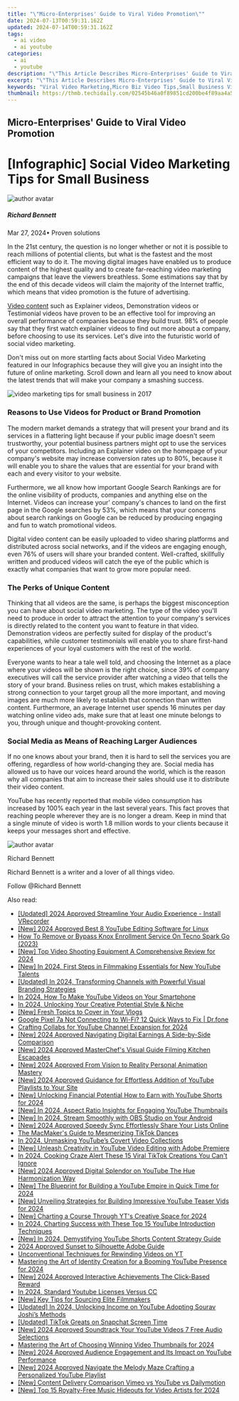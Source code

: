 ```yaml
---
title: "\"Micro-Enterprises' Guide to Viral Video Promotion\""
date: 2024-07-13T00:59:31.162Z
updated: 2024-07-14T00:59:31.162Z
tags:
  - ai video
  - ai youtube
categories:
  - ai
  - youtube
description: "\"This Article Describes Micro-Enterprises' Guide to Viral Video Promotion\""
excerpt: "\"This Article Describes Micro-Enterprises' Guide to Viral Video Promotion\""
keywords: "Viral Video Marketing,Micro Biz Video Tips,Small Business Video Boost,Going Viral Strategies,Video Marketing for SMEs,Making Videos Popular,Entrepreneurial Video Growth"
thumbnail: https://thmb.techidaily.com/02545b46a0f89851cd200be4f89aa4a5cf07cac669a6cce1f1cfbd0428355e0a.jpg
---
```


## Micro-Enterprises' Guide to Viral Video Promotion

# \[Infographic\] Social Video Marketing Tips for Small Business

![author avatar](https://images.wondershare.com/filmora/article-images/richard-bennett.jpg)

##### Richard Bennett

 Mar 27, 2024• Proven solutions

In the 21st century, the question is no longer whether or not it is possible to reach millions of potential clients, but what is the fastest and the most efficient way to do it. The moving digital images have enabled us to produce content of the highest quality and to create far-reaching video marketing campaigns that leave the viewers breathless. Some estimations say that by the end of this decade videos will claim the majority of the Internet traffic, which means that video promotion is the future of advertising.

[Video content](https://www.pointvisible.com/blog/video-marketing/) such as Explainer videos, Demonstration videos or Testimonial videos have proven to be an effective tool for improving an overall performance of companies because they build trust. 98% of people say that they first watch explainer videos to find out more about a company, before choosing to use its services. Let's dive into the futuristic world of social video marketing.

Don't miss out on more startling facts about Social Video Marketing featured in our Infographics because they will give you an insight into the future of online marketing. Scroll down and learn all you need to know about the latest trends that will make your company a smashing success.

![video marketing tips for small business in 2017](https://images.wondershare.com/filmora/article-images/video-marketing-tips-for-small-business-in-2017.jpg)

### Reasons to Use Videos for Product or Brand Promotion

The modern market demands a strategy that will present your brand and its services in a flattering light because if your public image doesn't seem trustworthy, your potential business partners might opt to use the services of your competitors. Including an Explainer video on the homepage of your company's website may increase conversion rates up to 80%, because it will enable you to share the values that are essential for your brand with each and every visitor to your website.

Furthermore, we all know how important Google Search Rankings are for the online visibility of products, companies and anything else on the Internet. Videos can increase your' company's chances to land on the first page in the Google searches by 53%, which means that your concerns about search rankings on Google can be reduced by producing engaging and fun to watch promotional videos.

Digital video content can be easily uploaded to video sharing platforms and distributed across social networks, and if the videos are engaging enough, even 76% of users will share your branded content. Well-crafted, skillfully written and produced videos will catch the eye of the public which is exactly what companies that want to grow more popular need.

### The Perks of Unique Content

Thinking that all videos are the same, is perhaps the biggest misconception you can have about social video marketing. The type of the video you'll need to produce in order to attract the attention to your company's services is directly related to the content you want to feature in that video. Demonstration videos are perfectly suited for display of the product's capabilities, while customer testimonials will enable you to share first-hand experiences of your loyal customers with the rest of the world.

Everyone wants to hear a tale well told, and choosing the Internet as a place where your videos will be shown is the right choice, since 39% of company executives will call the service provider after watching a video that tells the story of your brand. Business relies on trust, which makes establishing a strong connection to your target group all the more important, and moving images are much more likely to establish that connection than written content. Furthermore, an average Internet user spends 16 minutes per day watching online video ads, make sure that at least one minute belongs to you, through unique and thought-provoking content.

### Social Media as Means of Reaching Larger Audiences

If no one knows about your brand, then it is hard to sell the services you are offering, regardless of how world-changing they are. Social media has allowed us to have our voices heard around the world, which is the reason why all companies that aim to increase their sales should use it to distribute their video content.

YouTube has recently reported that mobile video consumption has increased by 100% each year in the last several years. This fact proves that reaching people wherever they are is no longer a dream. Keep in mind that a single minute of video is worth 1.8 million words to your clients because it keeps your messages short and effective.

![author avatar](https://images.wondershare.com/filmora/article-images/richard-bennett.jpg)

Richard Bennett

Richard Bennett is a writer and a lover of all things video.

Follow @Richard Bennett


<ins class="adsbygoogle"
     style="display:block"
     data-ad-format="autorelaxed"
     data-ad-client="ca-pub-7571918770474297"
     data-ad-slot="1223367746"></ins>



<ins class="adsbygoogle"
     style="display:block"
     data-ad-client="ca-pub-7571918770474297"
     data-ad-slot="8358498916"
     data-ad-format="auto"
     data-full-width-responsive="true"></ins>



<span class="atpl-alsoreadstyle">Also read:</span>
<div><ul>
<li><a href="https://on-screen-recording.techidaily.com/updated-2024-approved-streamline-your-audio-experience-install-vrecorder/"><u>[Updated] 2024 Approved  Streamline Your Audio Experience - Install VRecorder</u></a></li>
<li><a href="https://youtube-zero.techidaily.com/024-approved-best-8-youtube-editing-software-for-linux/"><u>[New] 2024 Approved  Best 8 YouTube Editing Software for Linux</u></a></li>
<li><a href="https://unlock-android.techidaily.com/how-to-remove-or-bypass-knox-enrollment-service-on-tecno-spark-go-2023-by-drfone-android/"><u>How To Remove or Bypass Knox Enrollment Service On Tecno Spark Go (2023)</u></a></li>
<li><a href="https://youtube-zero.techidaily.com/op-video-shooting-equipment-a-comprehensive-review-for-2024/"><u>[New] Top Video Shooting Equipment  A Comprehensive Review for 2024</u></a></li>
<li><a href="https://youtube-zero.techidaily.com/n-2024-first-steps-in-filmmaking-essentials-for-new-youtube-talents/"><u>[New] In 2024, First Steps in Filmmaking  Essentials for New YouTube Talents</u></a></li>
<li><a href="https://youtube-zero.techidaily.com/ed-in-2024-transforming-channels-with-powerful-visual-branding-strategies/"><u>[Updated] In 2024, Transforming Channels with Powerful Visual Branding Strategies</u></a></li>
<li><a href="https://youtube-zero.techidaily.com/24-how-to-make-youtube-videos-on-your-smartphone/"><u>In 2024, How To Make YouTube Videos on Your Smartphone</u></a></li>
<li><a href="https://youtube-zero.techidaily.com/24-unlocking-your-creative-potential-style-and-niche/"><u>In 2024, Unlocking Your Creative Potential  Style & Niche</u></a></li>
<li><a href="https://youtube-zero.techidaily.com/resh-topics-to-cover-in-your-vlogs/"><u>[New] Fresh Topics to Cover in Your Vlogs</u></a></li>
<li><a href="https://howto.techidaily.com/google-pixel-7a-not-connecting-to-wi-fi-12-quick-ways-to-fix-drfone-by-drfone-fix-android-problems-fix-android-problems/"><u>Google Pixel 7a Not Connecting to Wi-Fi? 12 Quick Ways to Fix | Dr.fone</u></a></li>
<li><a href="https://youtube-video-recordings.techidaily.com/crafting-collabs-for-youtube-channel-expansion-for-2024/"><u>Crafting Collabs for YouTube Channel Expansion for 2024</u></a></li>
<li><a href="https://youtube-zero.techidaily.com/024-approved-navigating-digital-earnings-a-side-by-side-comparison/"><u>[New] 2024 Approved  Navigating Digital Earnings  A Side-by-Side Comparison</u></a></li>
<li><a href="https://youtube-zero.techidaily.com/024-approved-masterchefs-visual-guide-filming-kitchen-escapades/"><u>[New] 2024 Approved  MasterChef's Visual Guide  Filming Kitchen Escapades</u></a></li>
<li><a href="https://youtube-zero.techidaily.com/024-approved-from-vision-to-reality-personal-animation-mastery/"><u>[New] 2024 Approved  From Vision to Reality  Personal Animation Mastery</u></a></li>
<li><a href="https://youtube-zero.techidaily.com/024-approved-guidance-for-effortless-addition-of-youtube-playlists-to-your-site/"><u>[New] 2024 Approved  Guidance for Effortless Addition of YouTube Playlists to Your Site</u></a></li>
<li><a href="https://youtube-zero.techidaily.com/nlocking-financial-potential-how-to-earn-with-youtube-shorts-for-2024/"><u>[New] Unlocking Financial Potential  How to Earn with YouTube Shorts for 2024</u></a></li>
<li><a href="https://youtube-zero.techidaily.com/n-2024-aspect-ratio-insights-for-engaging-youtube-thumbnails/"><u>[New] In 2024, Aspect Ratio Insights for Engaging YouTube Thumbnails</u></a></li>
<li><a href="https://remote-screen-capture.techidaily.com/new-in-2024-stream-smoothly-with-obs-studio-on-your-android/"><u>[New] In 2024, Stream Smoothly with OBS Studio on Your Android</u></a></li>
<li><a href="https://youtube-zero.techidaily.com/024-approved-speedy-sync-effortlessly-share-your-lists-online/"><u>[New] 2024 Approved  Speedy Sync  Effortlessly Share Your Lists Online</u></a></li>
<li><a href="https://tiktok-clips.techidaily.com/the-macmakers-guide-to-mesmerizing-tiktok-dances/"><u>The MacMaker's Guide to Mesmerizing TikTok Dances</u></a></li>
<li><a href="https://youtube-zero.techidaily.com/24-unmasking-youtubes-covert-video-collections/"><u>In 2024, Unmasking YouTube’s Covert Video Collections</u></a></li>
<li><a href="https://youtube-zero.techidaily.com/nleash-creativity-in-youtube-video-editing-with-adobe-premiere/"><u>[New] Unleash Creativity in YouTube Video Editing with Adobe Premiere</u></a></li>
<li><a href="https://tiktok-clips.techidaily.com/in-2024-cooking-craze-alert-these-15-viral-tiktok-creations-you-cant-ignore/"><u>In 2024, Cooking Craze Alert  These 15 Viral TikTok Creations You Can't Ignore</u></a></li>
<li><a href="https://youtube-zero.techidaily.com/024-approved-digital-splendor-on-youtube-the-hue-harmonization-way/"><u>[New] 2024 Approved  Digital Splendor on YouTube  The Hue Harmonization Way</u></a></li>
<li><a href="https://youtube-zero.techidaily.com/he-blueprint-for-building-a-youtube-empire-in-quick-time-for-2024/"><u>[New] The Blueprint for Building a YouTube Empire in Quick Time for 2024</u></a></li>
<li><a href="https://youtube-zero.techidaily.com/nveiling-strategies-for-building-impressive-youtube-teaser-vids-for-2024/"><u>[New] Unveiling Strategies for Building Impressive YouTube Teaser Vids for 2024</u></a></li>
<li><a href="https://youtube-zero.techidaily.com/harting-a-course-through-yts-creative-space-for-2024/"><u>[New] Charting a Course Through YT's Creative Space for 2024</u></a></li>
<li><a href="https://youtube-zero.techidaily.com/24-charting-success-with-these-top-15-youtube-introduction-techniques/"><u>In 2024, Charting Success with These Top 15 YouTube Introduction Techniques</u></a></li>
<li><a href="https://youtube-zero.techidaily.com/n-2024-demystifying-youtube-shorts-content-strategy-guide/"><u>[New] In 2024, Demystifying YouTube Shorts Content Strategy Guide</u></a></li>
<li><a href="https://some-guidance.techidaily.com/2024-approved-sunset-to-silhouette-adobe-guide/"><u>2024 Approved  Sunset to Silhouette  Adobe Guide</u></a></li>
<li><a href="https://youtube-zero.techidaily.com/ventional-techniques-for-rewinding-videos-on-yt/"><u>Unconventional Techniques for Rewinding Videos on YT</u></a></li>
<li><a href="https://youtube-zero.techidaily.com/ring-the-art-of-identity-creation-for-a-booming-youtube-presence-for-2024/"><u>Mastering the Art of Identity Creation for a Booming YouTube Presence for 2024</u></a></li>
<li><a href="https://youtube-zero.techidaily.com/024-approved-interactive-achievements-the-click-based-reward/"><u>[New] 2024 Approved  Interactive Achievements  The Click-Based Reward</u></a></li>
<li><a href="https://youtube-zero.techidaily.com/24-standard-youtube-licenses-versus-cc/"><u>In 2024, Standard Youtube Licenses Versus CC</u></a></li>
<li><a href="https://extra-skills.techidaily.com/new-key-tips-for-sourcing-elite-filmmakers/"><u>[New] Key Tips for Sourcing Elite Filmmakers</u></a></li>
<li><a href="https://youtube-zero.techidaily.com/ed-in-2024-unlocking-income-on-youtube-adopting-sourav-joshis-methods/"><u>[Updated] In 2024, Unlocking Income on YouTube  Adopting Sourav Joshi’s Methods</u></a></li>
<li><a href="https://snapchat-videos.techidaily.com/updated-tiktok-greats-on-snapchat-screen-time/"><u>[Updated] TikTok Greats on Snapchat Screen Time</u></a></li>
<li><a href="https://youtube-zero.techidaily.com/024-approved-soundtrack-your-youtube-videos-7-free-audio-selections/"><u>[New] 2024 Approved  Soundtrack Your YouTube Videos  7 Free Audio Selections</u></a></li>
<li><a href="https://youtube-zero.techidaily.com/ring-the-art-of-choosing-winning-video-thumbnails-for-2024/"><u>Mastering the Art of Choosing Winning Video Thumbnails for 2024</u></a></li>
<li><a href="https://youtube-zero.techidaily.com/024-approved-audience-engagement-and-its-impact-on-youtube-performance/"><u>[New] 2024 Approved  Audience Engagement and Its Impact on YouTube Performance</u></a></li>
<li><a href="https://youtube-zero.techidaily.com/024-approved-navigate-the-melody-maze-crafting-a-personalized-youtube-playlist/"><u>[New] 2024 Approved  Navigate the Melody Maze  Crafting a Personalized YouTube Playlist</u></a></li>
<li><a href="https://youtube-zero.techidaily.com/ontent-delivery-comparison-vimeo-vs-youtube-vs-dailymotion/"><u>[New] Content Delivery Comparison  Vimeo vs YouTube vs Dailymotion</u></a></li>
<li><a href="https://youtube-zero.techidaily.com/op-15-royalty-free-music-hideouts-for-video-artists-for-2024/"><u>[New] Top 15 Royalty-Free Music Hideouts for Video Artists for 2024</u></a></li>
</ul></div>
